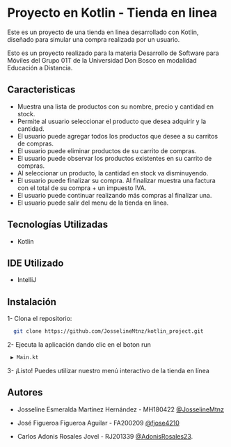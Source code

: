
# Proyecto en Kotlin - Tienda en linea

Este es un proyecto de una tienda en linea desarrollado con Kotlin, diseñado para simular una compra realizada por un usuario.

Esto es un proyecto realizado para la materia Desarrollo de Software para Móviles del Grupo 01T de la Universidad Don Bosco en modalidad Educación a Distancia.



## Caracteristicas

- Muestra una lista de productos con su nombre, precio y cantidad en stock.
- Permite al usuario seleccionar el producto que desea adquirir y la cantidad.
- El usuario puede agregar todos los productos que desee a su carritos de compras.
- El usuario puede eliminar productos de su carrito de compras.
- El usuario puede observar los productos existentes en su carrito de compras.
- Al seleccionar un producto, la cantidad en stock va disminuyendo.
- El usuario puede finalizar su compra. Al finalizar muestra una factura con el total de su compra + un impuesto IVA.
- El usuario puede continuar realizando más compras al finalizar una.
- El usuario puede salir del menu de la tienda en linea.

## Tecnologías Utilizadas

- Kotlin

## IDE Utilizado

- IntelliJ 




## Instalación
1- Clona el repositorio:
```bash
  git clone https://github.com/JosselineMtnz/kotlin_project.git 
```

2- Ejecuta la aplicación dando clic en el boton run
```bash
 ▶ Main.kt
```
3- ¡Listo! Puedes utilizar nuestro menú interactivo de la tienda en línea


## Autores

- Josseline Esmeralda Martínez Hernández - MH180422 [@JosselineMtnz](https://github.com/JosselineMtnz)

-  José Figueroa Figueroa Aguilar - FA200209 [@fjose4210](https://github.com/fjose4210)

- Carlos Adonis Rosales Jovel - RJ201339 [@AdonisRosales23](https://github.com/AdonisRosales23).
